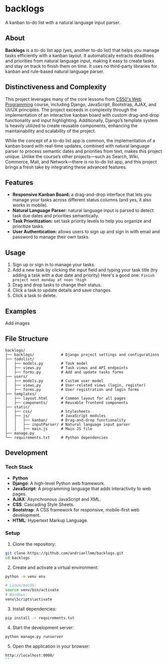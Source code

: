 # backlogs

A kanban to-do list with a natural language input parser.

## About

**Backlogs** is a to-do list app (yes, another to-do list) that helps you manage tasks efficiently with a kanban layout. It automatically extracts deadlines and priorities from natural language input, making it easy to create tasks and stay on track to finish them on time. It uses no third-party libraries for kanban and rule-based natural language parser.


## Distinctiveness and Complexity

This project leverages many of the core lessons from [CS50's Web Programming](https://cs50.harvard.edu/web/2020/) course, including Django, JavaScript, Bootstrap, AJAX, and UI/UX principles. The project exceeds in complexity through the implementation of an interactive kanban board with custom drag-and-drop functionality and input highlighting. Additionally, Django’s template system is heavily utilized to create reusable components, enhancing the maintainability and scalability of the project.

While the concept of a to-do list app is common, the implementation of a kanban board with real-time updates, combined with natural language parser to process semantic dates and priorities from text, makes this project unique. Unlike the course’s other projects—such as Search, Wiki, Commerce, Mail, and Network—there is no to-do list app, and this project brings a fresh take by integrating these advanced features.


## Features

- **Responsive Kanban Board:** a drag-and-drop interface that lets you manage your tasks across different status columns
  (and yes, it also works in mobile).
- **Natural Language Parser:** natural language input is parsed to detect task due dates and priorities semantically.
- **Task Prioritization:** set task priority levels to help you organize and prioritize tasks.
- **User Authentication:** allows users to sign up and sign in with email and password to manage their own tasks.


## Usage

1. Sign up or sign in to manage your tasks.
2. Add a new task by clicking the input field and typing your task title (try adding a task with a due date and priority) Here's a good one: `Finish project next monday at noon !high`
3. Drag and drop tasks to change their status.
4. Click a task to update details and save changes.
5. Click a task to delete.


## Examples
Add images


## File Structure

```
backlogs/
├── backlogs/            # Django project settings and configurations
├── todolist/
│   ├── models.py        # Task model
│   ├── views.py         # Task views and API endpoints
│   ├── forms.py         # Add and update tasks forms
├── users/
│   ├── models.py        # Custom user model
│   ├── views.py         # User-related views (login, register)
│   ├── forms.py         # User registration and login forms
├── templates/
│   ├── layout.html      # Common layout for all pages
│   ├── components/      # Reusable frontend components
├── static/
│   ├── css/             # Stylesheets
│   ├── js/              # JavaScript modules
│   │   ├── kanban/      # Drag-and-drop functionality
│   │   ├── inputParser/ # Natural language input parser
│   │   ├── main.js      # Main JS file
├── manage.py
└── requirements.txt     # Python dependencies
```


## Development

### Tech Stack

- **Python**
- **Django**: A high-level Python web framework.
- **JavaScript**: A programming language that adds interactivity to web pages.
- **AJAX**: Asynchronous JavaScript and XML.
- **CSS**: Cascading Style Sheets.
- **Bootstrap**: A CSS framework for responsive, mobile-first web development.
- **HTML**: Hypertext Markup Language.

### Setup

1. Clone the repository:

```bash
git clone https://github.com/andrianllmm/backlogs.git
cd backlogs
```

2. Create and activate a virtual environment:

```bash
python -m venv env

# Linux/macOS:
source venv/bin/activate
# Windows:
venv\Scripts\activate
```

3. Install dependencies:

```bash
pip install -r requirements.txt
```

4. Start the development server:

```bash
python manage.py runserver
```

5. Open the application in your browser:

```bash
http://localhost:8000/
``
